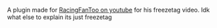 A plugin made for [RacingFanToo on youtube](https://www.youtube.com/c/RacingFanToo) for his freezetag video. Idk what else to explain its just freezetag
